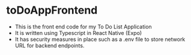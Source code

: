 # toDoAppFrontend
- This is the front end code for my To Do List Application
- It is written using Typescript in React Native (Expo)
- It has security measures in place such as a .env file to store network URL for backend endpoints.
